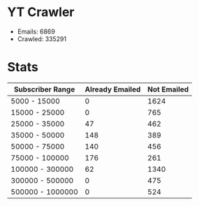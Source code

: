 # YT Crawler
- Emails: 6869
- Crawled: 335291

# Stats
| Subscriber Range  | Already Emailed | Not Emailed |
|-------|-------|-------|
| 5000 - 15000 | 0 | 1624 |
| 15000 - 25000 | 0 | 765 |
| 25000 - 35000 | 47 | 462 |
| 35000 - 50000 | 148 | 389 |
| 50000 - 75000 | 140 | 456 |
| 75000 - 100000 | 176 | 261 |
| 100000 - 300000 | 62 | 1340 |
| 300000 - 500000 | 0 | 475 |
| 500000 - 1000000 | 0 | 524 |
